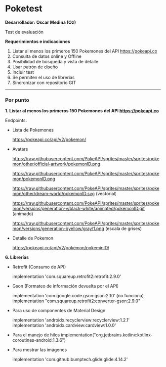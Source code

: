 # Poketest

**Desarrollador: Oscar Medina (Oz)**

Test de evaluación

**Requerimientos e indicaciones**

1. Listar al menos los primeros 150 Pokemones del API https://pokeapi.co
2. Consulta de datos online y Offline
3. Posibilidad de búsqueda y vista de detalle
4. Usar patrón de diseño
5. Incluir test
6. Se permiten el uso de librerias
7. Sincronizar con repositorio GIT

---

### Por punto

**1. Listar al menos los primeros 150 Pokemones del API https://pokeapi.co**

Endpoints:
  
- Lista de Pokemones

    https://pokeapi.co/api/v2/pokemon/

- Avatars

    https://raw.githubusercontent.com/PokeAPI/sprites/master/sprites/pokemon/other/official-artwork/pokemonID.png

    https://raw.githubusercontent.com/PokeAPI/sprites/master/sprites/pokemon/pokemonID.png

    https://raw.githubusercontent.com/PokeAPI/sprites/master/sprites/pokemon/other/dream-world/pokemonID.svg (vectorial)

    https://raw.githubusercontent.com/PokeAPI/sprites/master/sprites/pokemon/versions/generation-v/black-white/animated/pokemonID.gif (animado)

    https://raw.githubusercontent.com/PokeAPI/sprites/master/sprites/pokemon/versions/generation-i/yellow/gray/1.png (escala de grises)


- Detalle de Pokemon

    https://pokeapi.co/api/v2/pokemon/pokeminID/


**6. Librerías**

- Retrofit (Consumo de API)

    implementation 'com.squareup.retrofit2:retrofit:2.9.0'

- Gson (Formateo de información devuelta por el API)

    implementation 'com.google.code.gson:gson:2.10' (no funciona)
    implementation "com.squareup.retrofit2:converter-gson:2.9.0"

- Para uso de componentes de Material Design

    implementation 'androidx.recyclerview:recyclerview:1.2.1'
    implementation 'androidx.cardview:cardview:1.0.0'

- Para el manejo de hilos
    implementation("org.jetbrains.kotlinx:kotlinx-coroutines-android:1.3.6")

- Para mostrar las imágenes

    implementation 'com.github.bumptech.glide:glide:4.14.2'







    

    
